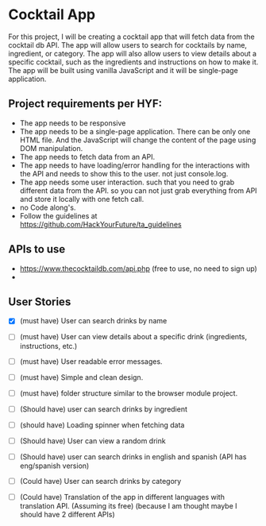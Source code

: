 

<!-- title for cocktail app. app will fetch data from cocktail db-->

# Cocktail App

For this project, I will be creating a cocktail app that will fetch data from the cocktail db API. The app will allow users to search for cocktails by name, ingredient, or category. The app will also allow users to view details about a specific cocktail, such as the ingredients and instructions on how to make it. The app will be built using vanilla JavaScript and it will be single-page application. 


## Project requirements per HYF:

- The app needs to be responsive
- The app needs to be a single-page application. There can be only one HTML file. And the JavaScript will change the content of the page using DOM manipulation.
- The app needs to fetch data from an API. 
- The app needs to have loading/error handling for the interactions with the API and needs to show this to the user. not just console.log.
- The app needs some user interaction. such that you need to grab different data from the API. so you can not just grab everything from API and store it locally with one fetch call.
- no Code along's.
- Follow the  guidelines at https://github.com/HackYourFuture/ta_guidelines

## APIs to use

- https://www.thecocktaildb.com/api.php (free to use, no need to sign up)
- 

## User Stories


- [x] (must have) User can search drinks by name
- [ ] (must have) User can view details about a specific drink (ingredients, instructions, etc.)
- [ ] (must have) User readable error messages.
- [ ] (must have) Simple and clean design. 
- [ ] (must have) folder structure similar to the browser module project.
- [ ] (Should have) user can search drinks by ingredient
- [ ] (should have) Loading spinner when fetching data
- [ ] (Should have) User can view a random drink
- [ ] (Should have) user can search drinks in english and spanish (API has eng/spanish version)
- [ ] (Could have) User can search drinks by category
- [ ] (Could have) Translation of the app in different languages with translation API. (Assuming its free) (because I am thought maybe I should have 2 different APIs)


